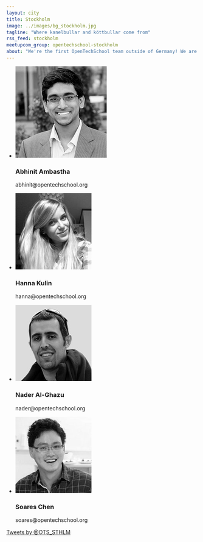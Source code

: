 ```yaml
---
layout: city
title: Stockholm
image: ../images/bg_stockholm.jpg
tagline: "Where kanelbullar and köttbullar come from"
rss_feed: stockholm
meetupcom_group: opentechschool-stockholm
about: "We're the first OpenTechSchool team outside of Germany! We are developing a network of coworking spaces, startups, schools, and institutions to organize our events, and are currently collaborating with the KTH (Royal Institute of Technology) and KKH (Royal Institute of Art) to create a university-powered hacker space in town."
---
```




<ul class="float_list float_list_4 team_list">

  <li class="member">
    <img src="/images/team/abhinit.jpg">
    <h3>Abhinit Ambastha</h3>
    <p>abhinit@opentechschool.org</p>
  </li>

  <li class="member">
    <img src="/images/team/hanna.jpg">
    <h3>Hanna Kulin</h3>
    <p>hanna@opentechschool.org</p>
  </li>


  <li class="member">
    <img src="/images/team/nader.jpg">
    <h3>Nader Al-Ghazu</h3>
    <p>nader@opentechschool.org</p>
  </li>

  <li class="member">
    <img src="/images/team/soares.jpg">
    <h3>Soares Chen</h3>
    <p>soares@opentechschool.org</p>
  </li>

</ul>
  
<div style="display: block; margin: 15px auto; width:522px">
  <a class="twitter-timeline" href="https://twitter.com/OTS_STHLM" data-widget-id="276335914828046338">Tweets by @OTS_STHLM</a>
  <script>!function(d,s,id){var js,fjs=d.getElementsByTagName(s)[0];if(!d.getElementById(id)){js=d.createElement(s);js.id=id;js.src="//platform.twitter.com/widgets.js";fjs.parentNode.insertBefore(js,fjs);}}(document,"script","twitter-wjs");</script>
</div>
